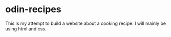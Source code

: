 # odin-recipes
This is my attempt to build a website about a cooking recipe.  I will mainly be using html and css.